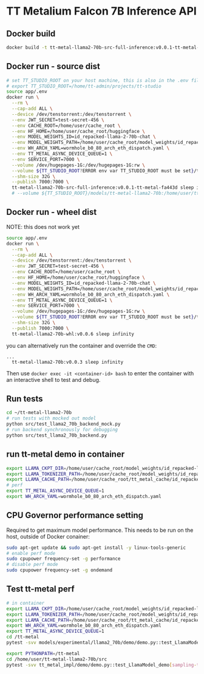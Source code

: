 # TT Metalium Falcon 7B Inference API

## Docker build

```bash
docker build -t tt-metal-llama2-70b-src-full-inference:v0.0.1-tt-metal-fa443d . -f llama2.src.full.inference.fa443d.Dockerfile
```

## Docker run - source dist

```bash
# set TT_STUDIO_ROOT on your host machine, this is also in the .env file if you want to use that
# export TT_STUDIO_ROOT=/home/tt-admin/projects/tt-studio
source app/.env
docker run \
  --rm \
  --cap-add ALL \
  --device /dev/tenstorrent:/dev/tenstorrent \
  --env JWT_SECRET=test-secret-456 \
  --env CACHE_ROOT=/home/user/cache_root \
  --env HF_HOME=/home/user/cache_root/huggingface \
  --env MODEL_WEIGHTS_ID=id_repacked-llama-2-70b-chat \
  --env MODEL_WEIGHTS_PATH=/home/user/cache_root/model_weights/id_repacked-llama-2-70b-chat \
  --env WH_ARCH_YAML=wormhole_b0_80_arch_eth_dispatch.yaml \
  --env TT_METAL_ASYNC_DEVICE_QUEUE=1 \
  --env SERVICE_PORT=7000 \
  --volume /dev/hugepages-1G:/dev/hugepages-1G:rw \
  --volume ${TT_STUDIO_ROOT?ERROR env var TT_STUDIO_ROOT must be set}/tt_studio_persistent_volume/volume_id_tt-metal-llama2-70bv0.0.2:/home/user/cache_root:rw \
  --shm-size 32G \
  --publish 7000:7000 \
  tt-metal-llama2-70b-src-full-inference:v0.0.1-tt-metal-fa443d sleep infinity
  # --volume ${TT_STUDIO_ROOT}/models/tt-metal-llama2-70b:/home/user/tt-metal-llama2-70b:rw \
```
## Docker run - wheel dist

NOTE: this does not work yet
```bash
source app/.env
docker run \
  --rm \
  --cap-add ALL \
  --device /dev/tenstorrent:/dev/tenstorrent \
  --env JWT_SECRET=test-secret-456 \
  --env CACHE_ROOT=/home/user/cache_root \
  --env HF_HOME=/home/user/cache_root/huggingface \
  --env MODEL_WEIGHTS_ID=id_repacked-llama-2-70b-chat \
  --env MODEL_WEIGHTS_PATH=/home/user/cache_root/model_weights/id_repacked-llama-2-70b-chat \
  --env WH_ARCH_YAML=wormhole_b0_80_arch_eth_dispatch.yaml \
  --env TT_METAL_ASYNC_DEVICE_QUEUE=1 \
  --env SERVICE_PORT=7000 \
  --volume /dev/hugepages-1G:/dev/hugepages-1G:rw \
  --volume ${TT_STUDIO_ROOT?ERROR env var TT_STUDIO_ROOT must be set}/tt_studio_persistent_volume/volume_id_tt-metal-llama2-70bv0.0.2:/home/user/cache_root:rw \
  --shm-size 32G \
  --publish 7000:7000 \
  tt-metal-llama2-70b-whl:v0.0.6 sleep infinity
```

you can alternatively run the container and override the `CMD`: 
```
...
  tt-metal-llama2-70b:v0.0.3 sleep infinity
```
Then use `docker exec -it <container-id> bash` to enter the container with an interactive shell to test and debug.

## Run tests

```bash
cd ~/tt-metal-llama2-70b
# run tests with mocked out model
python src/test_llama2_70b_backend_mock.py
# run backend synchronously for debugging
python src/test_llama2_70b_backend.py

```

## run tt-metal demo in container

```bash
export LLAMA_CKPT_DIR=/home/user/cache_root/model_weights/id_repacked-llama-2-70b-chat
export LLAMA_TOKENIZER_PATH=/home/user/cache_root/model_weights/id_repacked-llama-2-70b-chat/tokenizer.model
export LLAMA_CACHE_PATH=/home/user/cache_root/tt_metal_cache/id_repacked-llama-2-70b-chat
# perf
export TT_METAL_ASYNC_DEVICE_QUEUE=1
export WH_ARCH_YAML=wormhole_b0_80_arch_eth_dispatch.yaml
```

## CPU Governor performance setting

Required to get maximum model performance. This needs to be run on the host, outside of Docker conainer:
```bash
sudo apt-get update && sudo apt-get install -y linux-tools-generic
# enable perf mode
sudo cpupower frequency-set -g performance
# disable perf mode
sudo cpupower frequency-set -g ondemand
```

## Test tt-metal perf

```bash
# in container
export LLAMA_CKPT_DIR=/home/user/cache_root/model_weights/id_repacked-llama-2-70b-chat
export LLAMA_TOKENIZER_PATH=/home/user/cache_root/model_weights/id_repacked-llama-2-70b-chat/tokenizer.model
export LLAMA_CACHE_PATH=/home/user/cache_root/tt_metal_cache/id_repacked-llama-2-70b-chat
export WH_ARCH_YAML=wormhole_b0_80_arch_eth_dispatch.yaml
export TT_METAL_ASYNC_DEVICE_QUEUE=1
cd /tt-metal
pytest -svv models/experimental/llama2_70b/demo/demo.py::test_LlamaModel_demo[wormhole_b0-True-sampling-tt-70b-T3000-80L-decode_only]

export PYTHONPATH=/tt-metal
cd /home/user/tt-metal-llama2-70b/src
pytest -svv tt_metal_impl/demo/demo.py::test_LlamaModel_demo[sampling-tt-70b-T3000-80L-decode_only]
```